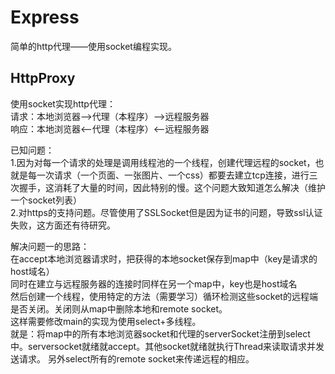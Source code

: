 # Express
简单的http代理——使用socket编程实现。


## HttpProxy   
使用socket实现http代理：     
请求：本地浏览器-->代理（本程序）-->远程服务器     
响应：本地浏览器<--代理（本程序）<--远程服务器    


已知问题：    
1.因为对每一个请求的处理是调用线程池的一个线程，创建代理远程的socket，也就是每一次请求（一个页面、一张图片、一个css）都要去建立tcp连接，进行三次握手，这消耗了大量的时间，因此特别的慢。这个问题大致知道怎么解决（维护一个socket列表）     
2.对https的支持问题。尽管使用了SSLSocket但是因为证书的问题，导致ssl认证失败，这方面还有待研究。


解决问题一的思路：  
在accept本地浏览器请求时，把获得的本地socket保存到map中（key是请求的host域名）  
同时在建立与远程服务器的连接时同样在另一个map中，key也是host域名   
然后创建一个线程，使用特定的方法（需要学习）循环检测这些socket的远程端是否关闭。关闭则从map中删除本地和remote socket。  
这样需要修改main的实现为使用select+多线程。   
就是：将map中的所有本地浏览器socket和代理的serverSocket注册到select中。serversocket就绪就accept。其他socket就绪就执行Thread来读取请求并发送请求。
另外select所有的remote socket来传递远程的相应。
